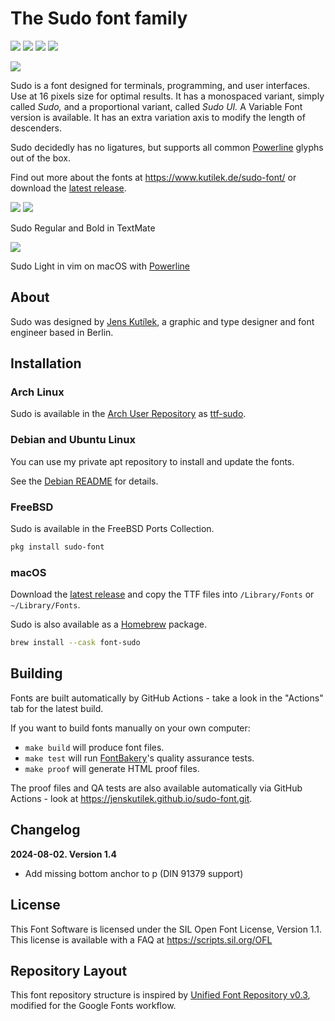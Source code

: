 # The Sudo font family

[![][Fontbakery]](https://jenskutilek.github.io/sudo-font.git/fontbakery/fontbakery-report.html)
[![][Universal]](https://jenskutilek.github.io/sudo-font.git/fontbakery/fontbakery-report.html)
[![][GF Profile]](https://jenskutilek.github.io/sudo-font.git/fontbakery/fontbakery-report.html)
[![][Shaping]](https://jenskutilek.github.io/sudo-font.git/fontbakery/fontbakery-report.html)

[Fontbakery]: https://img.shields.io/endpoint?url=https%3A%2F%2Fraw.githubusercontent.com%2Fjenskutilek%2Fsudo-font.git%2Fgh-pages%2Fbadges%2Foverall.json
[GF Profile]: https://img.shields.io/endpoint?url=https%3A%2F%2Fraw.githubusercontent.com%2Fjenskutilek%2Fsudo-font.git%2Fgh-pages%2Fbadges%2FGoogleFonts.json
[Outline Correctness]: https://img.shields.io/endpoint?url=https%3A%2F%2Fraw.githubusercontent.com%2Fjenskutilek%2Fsudo-font.git%2Fgh-pages%2Fbadges%2FOutlineCorrectnessChecks.json
[Shaping]: https://img.shields.io/endpoint?url=https%3A%2F%2Fraw.githubusercontent.com%2Fjenskutilek%2Fsudo-font.git%2Fgh-pages%2Fbadges%2FShapingChecks.json
[Universal]: https://img.shields.io/endpoint?url=https%3A%2F%2Fraw.githubusercontent.com%2Fjenskutilek%2Fsudo-font.git%2Fgh-pages%2Fbadges%2FUniversal.json

<img src="https://raw.github.com/jenskutilek/sudo-font/master/images/sudo-monospaced-ui-font.png">

Sudo is a font designed for terminals, programming, and user interfaces. Use at 16 pixels size for optimal results. It has a monospaced variant, simply called _Sudo,_ and a proportional variant, called _Sudo UI._ A Variable Font version is available. It has an extra variation axis to modify the length of descenders.

Sudo decidedly has no ligatures, but supports all common [Powerline](https://github.com/powerline/powerline) glyphs out of the box.

Find out more about the fonts at https://www.kutilek.de/sudo-font/ or download the [latest release](https://github.com/jenskutilek/sudo-font/releases/latest/download/sudo.zip).

<img src="https://raw.github.com/jenskutilek/sudo-font/master/images/sudo.png">

<img src="https://raw.github.com/jenskutilek/sudo-font/master/images/sudo-textmate-py.png">

Sudo Regular and Bold in TextMate

<img src="https://raw.github.com/jenskutilek/sudo-font/master/images/sudo-light-powerline.png">

Sudo Light in vim on macOS with [Powerline](https://github.com/powerline/powerline)


## About

Sudo was designed by [Jens Kutílek](https://www.kutilek.de/), a graphic and type designer and font engineer based in Berlin.


## Installation


### Arch Linux

Sudo is available in the [Arch User Repository](https://wiki.archlinux.org/index.php/Arch_User_Repository) as [ttf-sudo](https://aur.archlinux.org/packages/ttf-sudo).


### Debian and Ubuntu Linux

You can use my private apt repository to install and update the fonts.

See the [Debian README](README-Debian.md) for details.

### FreeBSD

Sudo is available in the FreeBSD Ports Collection.

```sh
pkg install sudo-font
```

### macOS

Download the [latest release](https://github.com/jenskutilek/sudo-font/releases/latest/download/sudo.zip) and copy the TTF files into `/Library/Fonts` or `~/Library/Fonts`.

Sudo is also available as a [Homebrew](https://brew.sh/) package.

```sh
brew install --cask font-sudo
```


## Building

Fonts are built automatically by GitHub Actions - take a look in the "Actions" tab for the latest build.

If you want to build fonts manually on your own computer:

* `make build` will produce font files.
* `make test` will run [FontBakery](https://github.com/googlefonts/fontbakery)'s quality assurance tests.
* `make proof` will generate HTML proof files.

The proof files and QA tests are also available automatically via GitHub Actions - look at https://jenskutilek.github.io/sudo-font.git.


## Changelog

**2024-08-02. Version 1.4**
- Add missing bottom anchor to p (DIN 91379 support)


## License

This Font Software is licensed under the SIL Open Font License, Version 1.1.
This license is available with a FAQ at
https://scripts.sil.org/OFL


## Repository Layout

This font repository structure is inspired by [Unified Font Repository v0.3](https://github.com/unified-font-repository/Unified-Font-Repository), modified for the Google Fonts workflow.
